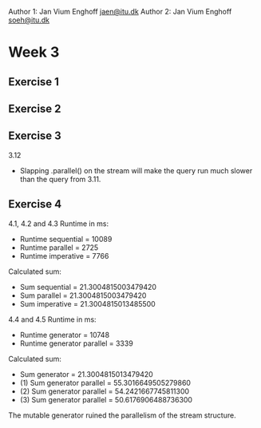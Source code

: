 Author 1: Jan Vium Enghoff <jaen@itu.dk>
Author 2: Jan Vium Enghoff <soeh@itu.dk>

Week 3
======
Exercise 1
----------

Exercise 2
----------

Exercise 3
----------
3.12
- Slapping .parallel() on the stream will make the query run much slower than the query from 3.11. 

Exercise 4
----------

4.1, 4.2 and 4.3
Runtime in ms:
- Runtime sequential = 10089
- Runtime parallel = 2725
- Runtime imperative = 7766

Calculated sum:
- Sum sequential =  21.3004815003479420
- Sum parallel =  21.3004815003479420
- Sum imperative =  21.3004815013485500

4.4 and 4.5
Runtime in ms:
- Runtime generator = 10748
- Runtime generator parallel = 3339

Calculated sum:
- Sum generator =  21.3004815013479420
- (1) Sum generator parallel =  55.3016649505279860
- (2) Sum generator parallel =  54.2421667745811300
- (3) Sum generator parallel =  50.6176906488736300

The mutable generator ruined the parallelism of the stream structure.